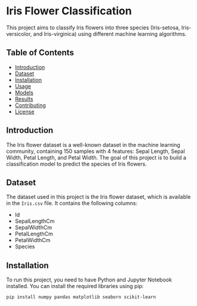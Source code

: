 
# Iris Flower Classification

This project aims to classify Iris flowers into three species (Iris-setosa, Iris-versicolor, and Iris-virginica) using different machine learning algorithms.

## Table of Contents
- [Introduction](#introduction)
- [Dataset](#dataset)
- [Installation](#installation)
- [Usage](#usage)
- [Models](#models)
- [Results](#results)
- [Contributing](#contributing)
- [License](#license)

## Introduction
The Iris flower dataset is a well-known dataset in the machine learning community, containing 150 samples with 4 features: Sepal Length, Sepal Width, Petal Length, and Petal Width. The goal of this project is to build a classification model to predict the species of Iris flowers.

## Dataset
The dataset used in this project is the Iris flower dataset, which is available in the `Iris.csv` file. It contains the following columns:
- Id
- SepalLengthCm
- SepalWidthCm
- PetalLengthCm
- PetalWidthCm
- Species

## Installation
To run this project, you need to have Python and Jupyter Notebook installed. You can install the required libraries using pip:

```bash
pip install numpy pandas matplotlib seaborn scikit-learn
